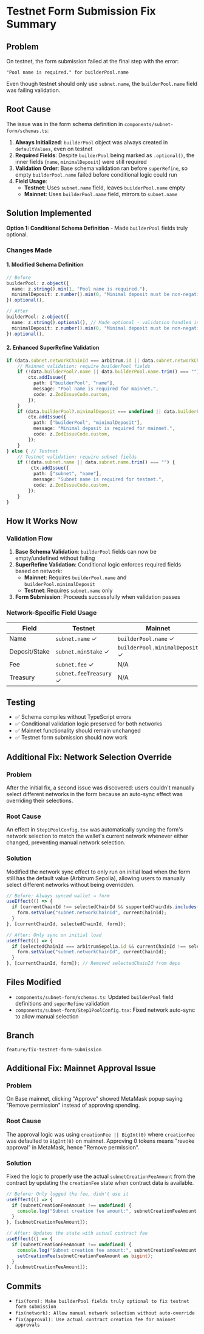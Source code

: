 # Testnet Form Submission Fix Summary

## Problem
On testnet, the form submission failed at the final step with the error:
```
"Pool name is required." for builderPool.name
```

Even though testnet should only use `subnet.name`, the `builderPool.name` field was failing validation.

## Root Cause
The issue was in the form schema definition in `components/subnet-form/schemas.ts`:

1. **Always Initialized**: `builderPool` object was always created in `defaultValues`, even on testnet
2. **Required Fields**: Despite `builderPool` being marked as `.optional()`, the inner fields (`name`, `minimalDeposit`) were still required
3. **Validation Order**: Base schema validation ran before `superRefine`, so empty `builderPool.name` failed before conditional logic could run
4. **Field Usage**:
   - **Testnet**: Uses `subnet.name` field, leaves `builderPool.name` empty
   - **Mainnet**: Uses `builderPool.name` field, mirrors to `subnet.name`

## Solution Implemented
**Option 1: Conditional Schema Definition** - Made `builderPool` fields truly optional.

### Changes Made

#### 1. Modified Schema Definition
```typescript
// Before
builderPool: z.object({
  name: z.string().min(1, "Pool name is required."),
  minimalDeposit: z.number().min(0, "Minimal deposit must be non-negative"), 
}).optional(),

// After  
builderPool: z.object({
  name: z.string().optional(), // Made optional - validation handled in superRefine
  minimalDeposit: z.number().min(0, "Minimal deposit must be non-negative").optional(), // Made optional - validation handled in superRefine
}).optional(),
```

#### 2. Enhanced SuperRefine Validation
```typescript
if (data.subnet.networkChainId === arbitrum.id || data.subnet.networkChainId === base.id) {
    // Mainnet validation: require builderPool fields
    if (!data.builderPool?.name || data.builderPool.name.trim() === "") {
        ctx.addIssue({
          path: ["builderPool", "name"],
          message: "Pool name is required for mainnet.",
          code: z.ZodIssueCode.custom,
        });
    }
    if (data.builderPool?.minimalDeposit === undefined || data.builderPool.minimalDeposit < 0) {
        ctx.addIssue({
          path: ["builderPool", "minimalDeposit"],
          message: "Minimal deposit is required for mainnet.",
          code: z.ZodIssueCode.custom,
        });
    }
} else { // Testnet
    // Testnet validation: require subnet fields  
    if (!data.subnet.name || data.subnet.name.trim() === "") {
         ctx.addIssue({
          path: ["subnet", "name"],
          message: "Subnet name is required for testnet.",
          code: z.ZodIssueCode.custom,
        });
    }
}
```

## How It Works Now

### Validation Flow
1. **Base Schema Validation**: `builderPool` fields can now be empty/undefined without failing
2. **SuperRefine Validation**: Conditional logic enforces required fields based on network:
   - **Mainnet**: Requires `builderPool.name` and `builderPool.minimalDeposit`
   - **Testnet**: Requires `subnet.name` only
3. **Form Submission**: Proceeds successfully when validation passes

### Network-Specific Field Usage
| Field | Testnet | Mainnet | Contract Field |
|-------|---------|---------|----------------|
| Name | `subnet.name` ✓ | `builderPool.name` ✓ | `name` |
| Deposit/Stake | `subnet.minStake` ✓ | `builderPool.minimalDeposit` ✓ | `minStake`/`minimalDeposit` |
| Fee | `subnet.fee` ✓ | N/A | `fee` |
| Treasury | `subnet.feeTreasury` ✓ | N/A | `feeTreasury` |

## Testing
- ✅ Schema compiles without TypeScript errors
- ✅ Conditional validation logic preserved for both networks
- ✅ Mainnet functionality should remain unchanged
- ✅ Testnet form submission should now work

## Additional Fix: Network Selection Override

### Problem
After the initial fix, a second issue was discovered: users couldn't manually select different networks in the form because an auto-sync effect was overriding their selections.

### Root Cause
An effect in `Step1PoolConfig.tsx` was automatically syncing the form's network selection to match the wallet's current network whenever either changed, preventing manual network selection.

### Solution
Modified the network sync effect to only run on initial load when the form still has the default value (Arbitrum Sepolia), allowing users to manually select different networks without being overridden.

```typescript
// Before: Always synced wallet → form
useEffect(() => {
  if (currentChainId !== selectedChainId && supportedChainIds.includes(currentChainId)) {
    form.setValue("subnet.networkChainId", currentChainId);
  }
}, [currentChainId, selectedChainId, form]);

// After: Only sync on initial load
useEffect(() => {
  if (selectedChainId === arbitrumSepolia.id && currentChainId !== selectedChainId && supportedChainIds.includes(currentChainId)) {
    form.setValue("subnet.networkChainId", currentChainId);
  }
}, [currentChainId, form]); // Removed selectedChainId from deps
```

## Files Modified
- `components/subnet-form/schemas.ts`: Updated `builderPool` field definitions and `superRefine` validation
- `components/subnet-form/Step1PoolConfig.tsx`: Fixed network auto-sync to allow manual selection

## Branch
`feature/fix-testnet-form-submission`

## Additional Fix: Mainnet Approval Issue

### Problem
On Base mainnet, clicking "Approve" showed MetaMask popup saying "Remove permission" instead of approving spending.

### Root Cause
The approval logic was using `creationFee || BigInt(0)` where `creationFee` was defaulted to `BigInt(0)` on mainnet. Approving 0 tokens means "revoke approval" in MetaMask, hence "Remove permission".

### Solution
Fixed the logic to properly use the actual `subnetCreationFeeAmount` from the contract by updating the `creationFee` state when contract data is available.

```typescript
// Before: Only logged the fee, didn't use it
useEffect(() => {
  if (subnetCreationFeeAmount !== undefined) {
    console.log("Subnet creation fee amount:", subnetCreationFeeAmount.toString());
  }
}, [subnetCreationFeeAmount]);

// After: Updates the state with actual contract fee
useEffect(() => {
  if (subnetCreationFeeAmount !== undefined) {
    console.log("Subnet creation fee amount:", subnetCreationFeeAmount.toString());
    setCreationFee(subnetCreationFeeAmount as bigint);
  }
}, [subnetCreationFeeAmount]);
```

## Commits
- `fix(form): Make builderPool fields truly optional to fix testnet form submission`
- `fix(network): Allow manual network selection without auto-override`
- `fix(approval): Use actual contract creation fee for mainnet approvals` 
